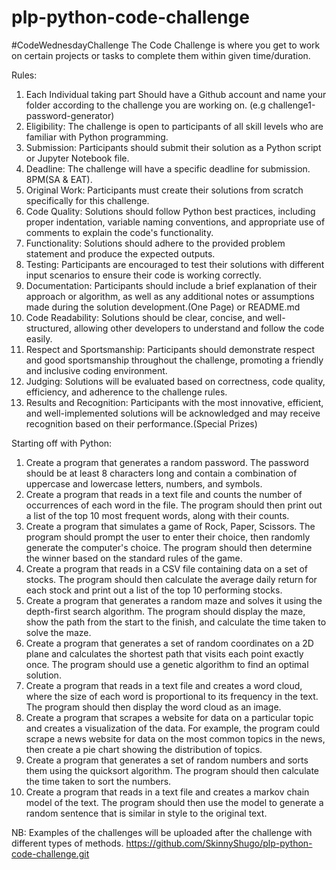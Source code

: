 # plp-python-code-challenge

#CodeWednesdayChallenge
The Code Challenge is where you get to work on certain projects or tasks to complete them within given time/duration.


Rules:
1. Each Individual taking part Should have a Github account and name your folder according to the challenge you are working on. (e.g challenge1-password-generator)
2. Eligibility: The challenge is open to participants of all skill levels who are familiar with Python programming.
3. Submission: Participants should submit their solution as a Python script or Jupyter Notebook file.
4. Deadline: The challenge will have a specific deadline for submission. 8PM(SA & EAT).
5. Original Work: Participants must create their solutions from scratch specifically for this challenge.
6. Code Quality: Solutions should follow Python best practices, including proper indentation, variable naming conventions, and appropriate use of comments to explain the code's functionality.
7. Functionality: Solutions should adhere to the provided problem statement and produce the expected outputs.
8. Testing: Participants are encouraged to test their solutions with different input scenarios to ensure their code is working correctly.
9. Documentation: Participants should include a brief explanation of their approach or algorithm, as well as any additional notes or assumptions made during the solution development.(One Page) or README.md
10. Code Readability: Solutions should be clear, concise, and well-structured, allowing other developers to understand and follow the code easily.
11. Respect and Sportsmanship: Participants should demonstrate respect and good sportsmanship throughout the challenge, promoting a friendly and inclusive coding environment.
11. Judging: Solutions will be evaluated based on correctness, code quality, efficiency, and adherence to the challenge rules.
12. Results and Recognition: Participants with the most innovative, efficient, and well-implemented solutions will be acknowledged and may receive recognition based on their performance.(Special Prizes)

Starting off with Python:
1. Create a program that generates a random password. The password should be at least 8 characters long and contain a combination of uppercase and lowercase letters, numbers, and symbols.
2. Create a program that reads in a text file and counts the number of occurrences of each word in the file. The program should then print out a list of the top 10 most frequent words, along with their counts.
3. Create a program that simulates a game of Rock, Paper, Scissors. The program should prompt the user to enter their choice, then randomly generate the computer's choice. The program should then determine the winner based on the standard rules of the game.
4. Create a program that reads in a CSV file containing data on a set of stocks. The program should then calculate the average daily return for each stock and print out a list of the top 10 performing stocks.
5. Create a program that generates a random maze and solves it using the depth-first search algorithm. The program should display the maze, show the path from the start to the finish, and calculate the time taken to solve the maze.
6. Create a program that generates a set of random coordinates on a 2D plane and calculates the shortest path that visits each point exactly once. The program should use a genetic algorithm to find an optimal solution.
7. Create a program that reads in a text file and creates a word cloud, where the size of each word is proportional to its frequency in the text. The program should then display the word cloud as an image.
8. Create a program that scrapes a website for data on a particular topic and creates a visualization of the data. For example, the program could scrape a news website for data on the most common topics in the news, then create a pie chart showing the distribution of topics.
9. Create a program that generates a set of random numbers and sorts them using the quicksort algorithm. The program should then calculate the time taken to sort the numbers.
10. Create a program that reads in a text file and creates a markov chain model of the text. The program should then use the model to generate a random sentence that is similar in style to the original text.

NB: Examples of the challenges will be uploaded after the challenge with different types of methods. 
https://github.com/SkinnyShugo/plp-python-code-challenge.git
